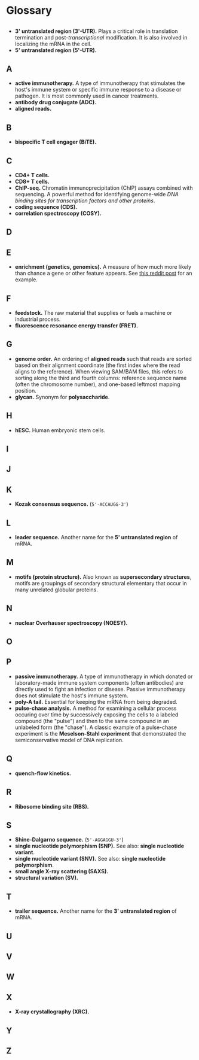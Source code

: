 # Glossary

## #
- **3' untranslated region (3'-UTR).** Plays a critical role in translation termination and post-_transcriptional_ modification. It is also involved in localizing the mRNA in the cell.
- **5' untranslated region (5'-UTR).**

## A
- **active immunotherapy.** A type of immunotherapy that stimulates the host's immune system or specific immune response to a disease or pathogen. It is most commonly used in cancer treatments.
- **antibody drug conjugate (ADC).**
- **aligned reads.**

## B

- **bispecific T cell engager (BiTE).**

## C
- **CD4+ T cells.**
- **CD8+ T cells.**
- **ChIP-seq.** Chromatin immunoprecipitation (ChIP) assays combined with sequencing. A powerful method for identifying genome-wide _DNA binding sites for transcription factors and other proteins_.
- **coding sequence (CDS).**
- **correlation spectroscopy (COSY).**

## D

## E
- **enrichment (genetics, genomics).** A measure of how much more likely than chance a gene or other feature appears. See [this reddit post](https://archive.is/bBZ9V) for an example.

## F
- **feedstock.** The raw material that supplies or fuels a machine or industrial process.
- **fluorescence resonance energy transfer (FRET).**

## G
- **genome order.** An ordering of **aligned reads** such that reads are sorted based on their alignment coordinate (the first index where the read aligns to the reference). When viewing SAM/BAM files, this refers to sorting along the third and fourth columns: reference sequence name (often the chromosome number), and one-based leftmost mapping position.
- **glycan.** Synonym for **polysaccharide**.

## H
- **hESC.** Human embryonic stem cells.

## I

## J

## K

- **Kozak consensus sequence.** (`5'-ACCAUGG-3'`)

## L
- **leader sequence.** Another name for the **5' untranslated region** of mRNA.

## M
- **motifs (protein structure).** Also known as **supersecondary structures**, motifs are groupings of secondary structural elementary that occur in many unrelated globular proteins.

## N
- **nuclear Overhauser spectroscopy (NOESY).**

## O

## P
- **passive immunotherapy.** A type of immunotherapy in which donated or laboratory-made immune system components (often antibodies) are directly used to fight an infection or disease. Passive immunotherapy does not stimulate the host's immune system.
- **poly-A tail.** Essential for keeping the mRNA from being degraded.
- **pulse-chase analysis.** A method for examining a cellular process occuring over time by successively exposing the cells to a labeled compound (the "pulse") and then to the same compound in an unlabeled form (the "chase"). A classic example of a pulse-chase experiment is the **Meselson-Stahl experiment** that demonstrated the semiconservative model of DNA replication.

## Q
- **quench-flow kinetics.**

## R
- **Ribosome binding site (RBS).**

## S
- **Shine-Dalgarno sequence.** (`5'-AGGAGGU-3'`)
- **single nucleotide polymorphism (SNP).** See also: **single nucleotide variant**.
- **single nucleotide variant (SNV).** See also: **single nucleotide polymorphism**.
- **small angle X-ray scattering (SAXS).**
- **structural variation (SV).**

## T
- **trailer sequence.** Another name for the **3' untranslated region** of mRNA.

## U

## V

## W

## X
- **X-ray crystallography (XRC).**

## Y

## Z
